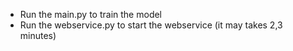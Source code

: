 * Run the main.py to train the model
* Run the webservice.py to start the webservice (it may takes 2,3 minutes)